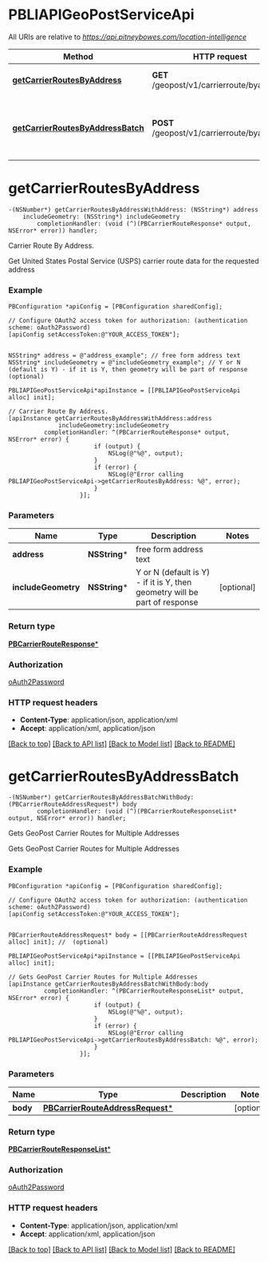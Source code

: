 # PBLIAPIGeoPostServiceApi

All URIs are relative to *https://api.pitneybowes.com/location-intelligence*

Method | HTTP request | Description
------------- | ------------- | -------------
[**getCarrierRoutesByAddress**](PBLIAPIGeoPostServiceApi.md#getcarrierroutesbyaddress) | **GET** /geopost/v1/carrierroute/byaddress | Carrier Route By Address.
[**getCarrierRoutesByAddressBatch**](PBLIAPIGeoPostServiceApi.md#getcarrierroutesbyaddressbatch) | **POST** /geopost/v1/carrierroute/byaddress | Gets GeoPost Carrier Routes for Multiple Addresses


# **getCarrierRoutesByAddress**
```objc
-(NSNumber*) getCarrierRoutesByAddressWithAddress: (NSString*) address
    includeGeometry: (NSString*) includeGeometry
        completionHandler: (void (^)(PBCarrierRouteResponse* output, NSError* error)) handler;
```

Carrier Route By Address.

Get United States Postal Service (USPS) carrier route data for the requested address

### Example 
```objc
PBConfiguration *apiConfig = [PBConfiguration sharedConfig];

// Configure OAuth2 access token for authorization: (authentication scheme: oAuth2Password)
[apiConfig setAccessToken:@"YOUR_ACCESS_TOKEN"];


NSString* address = @"address_example"; // free form address text
NSString* includeGeometry = @"includeGeometry_example"; // Y or N (default is Y) - if it is Y, then geometry will be part of response (optional)

PBLIAPIGeoPostServiceApi*apiInstance = [[PBLIAPIGeoPostServiceApi alloc] init];

// Carrier Route By Address.
[apiInstance getCarrierRoutesByAddressWithAddress:address
              includeGeometry:includeGeometry
          completionHandler: ^(PBCarrierRouteResponse* output, NSError* error) {
                        if (output) {
                            NSLog(@"%@", output);
                        }
                        if (error) {
                            NSLog(@"Error calling PBLIAPIGeoPostServiceApi->getCarrierRoutesByAddress: %@", error);
                        }
                    }];
```

### Parameters

Name | Type | Description  | Notes
------------- | ------------- | ------------- | -------------
 **address** | **NSString***| free form address text | 
 **includeGeometry** | **NSString***| Y or N (default is Y) - if it is Y, then geometry will be part of response | [optional] 

### Return type

[**PBCarrierRouteResponse***](PBCarrierRouteResponse.md)

### Authorization

[oAuth2Password](../README.md#oAuth2Password)

### HTTP request headers

 - **Content-Type**: application/json, application/xml
 - **Accept**: application/xml, application/json

[[Back to top]](#) [[Back to API list]](../README.md#documentation-for-api-endpoints) [[Back to Model list]](../README.md#documentation-for-models) [[Back to README]](../README.md)

# **getCarrierRoutesByAddressBatch**
```objc
-(NSNumber*) getCarrierRoutesByAddressBatchWithBody: (PBCarrierRouteAddressRequest*) body
        completionHandler: (void (^)(PBCarrierRouteResponseList* output, NSError* error)) handler;
```

Gets GeoPost Carrier Routes for Multiple Addresses

Gets GeoPost Carrier Routes for Multiple Addresses

### Example 
```objc
PBConfiguration *apiConfig = [PBConfiguration sharedConfig];

// Configure OAuth2 access token for authorization: (authentication scheme: oAuth2Password)
[apiConfig setAccessToken:@"YOUR_ACCESS_TOKEN"];


PBCarrierRouteAddressRequest* body = [[PBCarrierRouteAddressRequest alloc] init]; //  (optional)

PBLIAPIGeoPostServiceApi*apiInstance = [[PBLIAPIGeoPostServiceApi alloc] init];

// Gets GeoPost Carrier Routes for Multiple Addresses
[apiInstance getCarrierRoutesByAddressBatchWithBody:body
          completionHandler: ^(PBCarrierRouteResponseList* output, NSError* error) {
                        if (output) {
                            NSLog(@"%@", output);
                        }
                        if (error) {
                            NSLog(@"Error calling PBLIAPIGeoPostServiceApi->getCarrierRoutesByAddressBatch: %@", error);
                        }
                    }];
```

### Parameters

Name | Type | Description  | Notes
------------- | ------------- | ------------- | -------------
 **body** | [**PBCarrierRouteAddressRequest***](PBCarrierRouteAddressRequest*.md)|  | [optional] 

### Return type

[**PBCarrierRouteResponseList***](PBCarrierRouteResponseList.md)

### Authorization

[oAuth2Password](../README.md#oAuth2Password)

### HTTP request headers

 - **Content-Type**: application/json, application/xml
 - **Accept**: application/xml, application/json

[[Back to top]](#) [[Back to API list]](../README.md#documentation-for-api-endpoints) [[Back to Model list]](../README.md#documentation-for-models) [[Back to README]](../README.md)

